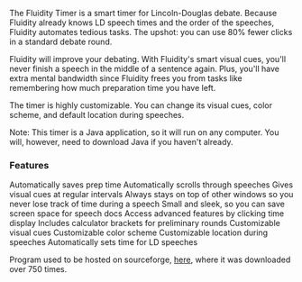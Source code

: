 

The Fluidity Timer is a smart timer for Lincoln-Douglas debate. Because Fluidity already knows LD speech times and the order of the speeches, Fluidity automates tedious tasks. The upshot: you can use 80% fewer clicks in a standard debate round. 

Fluidity will improve your debating. With Fluidity's smart visual cues, you'll never finish a speech in the middle of a sentence again. Plus, you'll have extra mental bandwidth since Fluidity frees you from tasks like remembering how much preparation time you have left.

The timer is highly customizable. You can change its visual cues, color scheme, and default location during speeches. 

Note: This timer is a Java application, so it will run on any computer. You will, however, need to download Java if you haven't already.

### Features
Automatically saves prep time
Automatically scrolls through speeches
Gives visual cues at regular intervals
Always stays on top of other windows so you never lose track of time during a speech
Small and sleek, so you can save screen space for speech docs
Access advanced features by clicking time display
Includes calculator brackets for preliminary rounds
Customizable visual cues
Customizable color scheme
Customizable location during speeches
Automatically sets time for LD speeches


Program used to be hosted on sourceforge, [here](https://sourceforge.net/projects/fluiditytimer/files/), where it was downloaded over 750 times.
